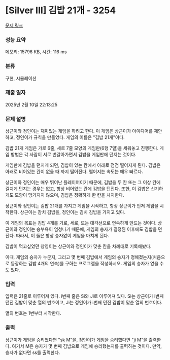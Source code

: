# [Silver III] 김밥 21개 - 3254 

[문제 링크](https://www.acmicpc.net/problem/3254) 

### 성능 요약

메모리: 15796 KB, 시간: 116 ms

### 분류

구현, 시뮬레이션

### 제출 일자

2025년 2월 10일 22:13:25

### 문제 설명

<p>상근이와 정인이는 재미있는 게임을 하려고 한다. 이 게임은 상근이가 아이디어를 제안하고, 정인이가 규칙을 만들었다. 게임의 이름은 "깁밥 21개"이다.</p>

<p>김밥 21개 게임은 가로 6줄, 세로 7줄 모양의 게임판(6행 7열)을 세워놓고 진행한다. 게임 방법은 각 사람이 서로 번갈아가면서 김밥을 게임판에 던지는 것이다. </p>

<p>게임판에 김밥을 던지게 되면, 김밥이 있는 칸에서 아래로 점점 떨어지게 된다. 김밥은 아래로 비어있는 칸이 없을 때 까지 떨어진다. 떨어지는 속도는 매우 빠르다.</p>

<p>상근이와 정인이는 매우 뛰어난 플레이어이기 때문에, 김밥을 두 칸 또는 그 이상 칸에 걸치게 던지는 경우는 없고, 항상 비어있는 칸에 김밥을 던진다. 또한, 이 김밥은 신기하게도 모양이 망가지지 않으며, 김밥은 정확하게 한 칸을 차지한다.</p>

<p>상근이와 정인이는 김밥 21개를 가지고 게임을 시작하고, 항상 상근이가 먼저 게임을 시작한다. 상근이는 참치 김밥을, 정인이는 김치 김밥을 가지고 있다.</p>

<p>이 게임의 목표는 김밥 4개를 가로, 세로, 또는 대각선으로 연속하게 만드는 것이다. 상근이와 정인이는 승부욕이 엄청나기 때문에, 게임의 승자가 결정된 이후에도 김밥을 던진다. 따라서, 이 둘은 항상 승자없이 게임을 마치게 된다.</p>

<p>김밥이 먹고싶었던 창영이는 상근이와 정인이가 맞춘 칸을 차례대로 기록해놨다.</p>

<p>이때, 게임의 승자가 누군지, 그리고 몇 번째 김밥에서 게임의 승자가 정해졌는지(처음으로 등장하는 김밥 4개의 연속)를 구하는 프로그램을 작성하시오. 게임의 승자가 없을 수도 있다.</p>

### 입력 

 <p>입력은 21줄로 이루어져 있다. i번째 줄은 Si와 Ji로 이루어져 있다. Si는 상근이가 i번째 던진 김밥이 맞춘 열의 번호이고, Ji는 정인이가 i번째 던진 김밥이 맞춘 열의 번호이다.</p>

<p>열의 번호는 1번부터 시작한다.</p>

### 출력 

 <p>상근이가 게임을 승리했다면 "sk M"을, 정인이가 게임을 승리했다면 "ji M"을 출력한다. 여기서 M은 승자가 몇 번째 김밥으로 게임에 승리했는지를 출력하는 것이다. 만약, 승자가 없다면 ss를 출력한다.</p>

